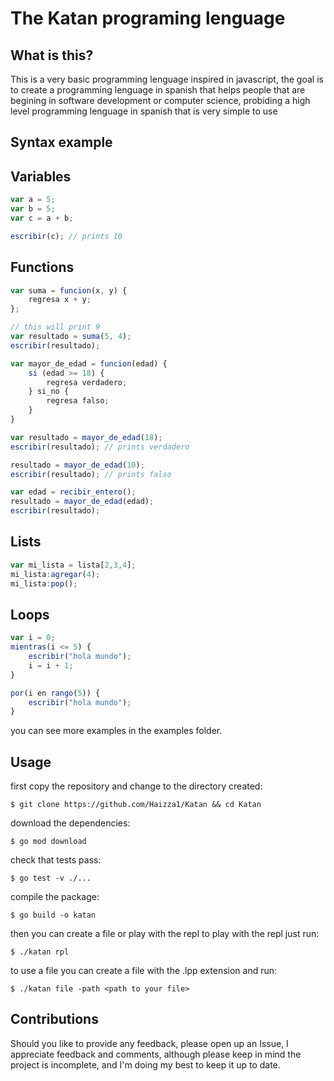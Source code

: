 # The Katan programing lenguage

## What is this?
This is a very basic programming lenguage inspired in javascript, the goal is to create a programming lenguage in spanish
that helps people that are begining in software development or computer science, probiding a high level programming lenguage
in spanish that is very simple to use

## Syntax example

## Variables
```ts
var a = 5;
var b = 5;
var c = a + b;

escribir(c); // prints 10
```

## Functions

```ts
var suma = funcion(x, y) {
    regresa x + y;
};

// this will print 9
var resultado = suma(5, 4);
escribir(resultado); 
```

```ts 
var mayor_de_edad = funcion(edad) {
    si (edad >= 18) {
        regresa verdadero;
    } si_no {
        regresa falso;
    }
}

var resultado = mayor_de_edad(18);
escribir(resultado); // prints verdadero

resultado = mayor_de_edad(10);   
escribir(resultado); // prints falso

var edad = recibir_entero();
resultado = mayor_de_edad(edad); 
escribir(resultado);
```

## Lists
```ts
var mi_lista = lista[2,3,4];
mi_lista:agregar(4);
mi_lista:pop();
```

## Loops
```ts
var i = 0;
mientras(i <= 5) {
    escribir("hola mundo");
    i = i + 1;
}
```

```ts
por(i en rango(5)) {
    escribir("hola mundo");
}
```


you can see more examples in the examples folder.

## Usage
first copy the repository and change to the directory created:
```shell
$ git clone https://github.com/Haizza1/Katan && cd Katan
```
download the dependencies:
```shell
$ go mod download
```
check that tests pass:
```shell
$ go test -v ./...
```
compile the package:
```shell
$ go build -o katan
```

then you can create a file or play with the repl to play with the repl just run:
```shell
$ ./katan rpl
```

to use a file you can create a file with the .lpp extension and run:
```shell
$ ./katan file -path <path to your file>
```


## Contributions
Should you like to provide any feedback, please open up an Issue, I appreciate feedback and comments, although please keep in 
mind the project is incomplete, and I'm doing my best to keep it up to date.
